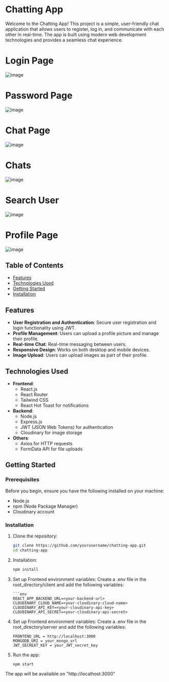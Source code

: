 ﻿# Chatting App

Welcome to the Chatting App! This project is a simple, user-friendly chat application that allows users to register, log in, and communicate with each other in real-time. The app is built using modern web development technologies and provides a seamless chat experience.

# Login Page

![image](https://github.com/user-attachments/assets/804ef7a4-68cb-44cb-a6ee-52457b77116e)

# Password Page

![image](https://github.com/user-attachments/assets/0f54a983-e0dc-4a96-b1a4-832ff377a179)

# Chat Page

![image](https://github.com/user-attachments/assets/d1ed0971-af54-4b16-9e29-9792702ebe38)

# Chats

![image](https://github.com/user-attachments/assets/2944a7cb-08c6-4e8b-9d06-d6d7e5d7fa89)

# Search User

![image](https://github.com/user-attachments/assets/88da2a0c-3995-4b9e-8503-a33099958491)

# Profile Page

![image](https://github.com/user-attachments/assets/030c7d7d-01fa-442d-a922-351dde414a30)


## Table of Contents

- [Features](#features)
- [Technologies Used](#technologies-used)
- [Getting Started](#getting-started)
- [Installation](#installation)

## Features

- **User Registration and Authentication**: Secure user registration and login functionality using JWT.
- **Profile Management**: Users can upload a profile picture and manage their profile.
- **Real-time Chat**: Real-time messaging between users.
- **Responsive Design**: Works on both desktop and mobile devices.
- **Image Upload**: Users can upload images as part of their profile.

## Technologies Used

- **Frontend**:
  - React.js
  - React Router
  - Tailwind CSS
  - React Hot Toast for notifications
- **Backend**:
  - Node.js
  - Express.js
  - JWT (JSON Web Tokens) for authentication
  - Cloudinary for image storage
- **Others**:
  - Axios for HTTP requests
  - FormData API for file uploads

## Getting Started

### Prerequisites

Before you begin, ensure you have the following installed on your machine:

- Node.js
- npm (Node Package Manager)
- Cloudinary account

### Installation

1.  Clone the repository:

    ```bash
    git clone https://github.com/yourusername/chatting-app.git
    cd chatting-app


    ```

2.  Installation:

    ```bash
    npm install

    ```

3.  Set up Frontend environment variables:
    Create a .env file in the root_directory/client and add the following variables:

        ```env
        REACT_APP_BACKEND_URL=<your-backend-url>
        CLOUDINARY_CLOUD_NAME=<your-cloudinary-cloud-name>
        CLOUDINARY_API_KEY=<your-cloudinary-api-key>
        CLOUDINARY_API_SECRET=<your-cloudinary-api-secret>

4.  Set up Frontend environment variables:
    Create a .env file in the root_directory/server and add the following variables:
    ```env
    FRONTEND_URL = http://localhost:3000
    MONGODB_URI = your_mongo_url
    JWT_SECREAT_KEY = your_JWT_secret_key
    ```
5.  Run the app:

    ```bash
    npm start
    ```

The app will be availaible on "http://localhost:3000"
